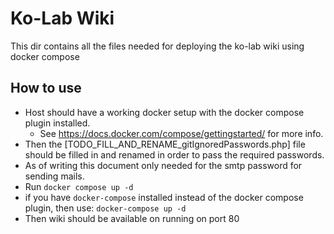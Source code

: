 # Ko-Lab Wiki
This dir contains all the files needed for deploying the ko-lab wiki using docker compose
## How to use
- Host should have a working docker setup with the docker compose plugin installed.
  - See https://docs.docker.com/compose/gettingstarted/ for more info.
- Then the [TODO_FILL_AND_RENAME_gitIgnoredPasswords.php] file should be filled in and renamed in order to pass the required passwords.
 - As of writing this document only needed for the smtp password for sending mails.  
- Run `docker compose up -d`
 - if you have `docker-compose` installed instead of the docker compose plugin, then use: `docker-compose up -d`
- Then wiki should be available on running on port 80

